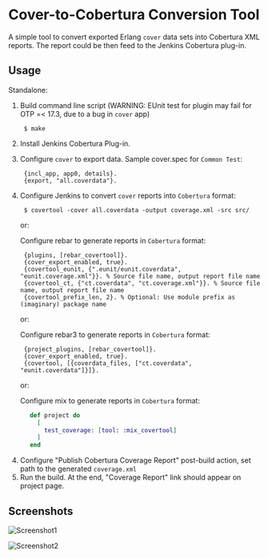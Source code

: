 Cover-to-Cobertura Conversion Tool 
==================================

A simple tool to convert exported Erlang `cover` data sets into Cobertura XML
reports. The report could be then feed to the Jenkins Cobertura plug-in.

Usage
-----

Standalone:

1. Build command line script (WARNING: EUnit test for plugin may fail for OTP =< 17.3, due to a bug in `cover` app)

        $ make

2. Install Jenkins Cobertura Plug-in.
3. Configure `cover` to export data. Sample cover.spec for `Common Test`:

        {incl_app, app0, details}.
        {export, "all.coverdata"}.
4. Configure Jenkins to convert `cover` reports into `Cobertura` format:
  
        $ covertool -cover all.coverdata -output coverage.xml -src src/

   or:
   
   Configure rebar to generate reports in `Cobertura` format:

        {plugins, [rebar_covertool]}.
        {cover_export_enabled, true}.
        {covertool_eunit, {".eunit/eunit.coverdata", "eunit.coverage.xml"}}. % Source file name, output report file name
        {covertool_ct, {"ct.coverdata", "ct.coverage.xml"}}. % Source file name, output report file name
        {covertool_prefix_len, 2}. % Optional: Use module prefix as (imaginary) package name

   or:
   
   Configure rebar3 to generate reports in `Cobertura` format:
   
        {project_plugins, [rebar_covertool]}.
        {cover_export_enabled, true}.
        {covertool, [{coverdata_files, ["ct.coverdata", "eunit.coverdata"]}]}.

   or:

   Configure mix to generate reports in `Cobertura` format:

```elixir
      def project do
        [
          test_coverage: [tool: :mix_covertool]
        ]
      end
```
   
4. Configure "Publish Cobertura Coverage Report" post-build action, set path
to the generated `coverage.xml`
5. Run the build. At the end, "Coverage Report" link should appear on project page.

Screenshots
-----------

![Screenshot1](covertool/raw/master/screenshots/shot1.png)

![Screenshot2](covertool/raw/master/screenshots/shot2.png)

